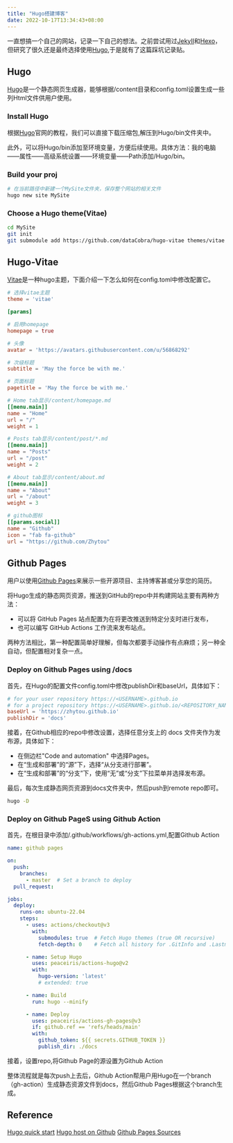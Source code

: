 ```yaml
---
title: "Hugo搭建博客"
date: 2022-10-17T13:34:43+08:00
---
```


一直想搞一个自己的网站，记录一下自己的想法。之前尝试用过[JekyII](https://jekyllrb.com/)和[Hexo](https://hexo.io/zh-cn/)，但研究了很久还是最终选择使用[Hugo](https://gohugo.io/),于是就有了这篇踩坑记录贴。

## Hugo

[Hugo](https://gohugo.io/)是一个静态网页生成器，能够根据/content目录和config.toml设置生成一些列Html文件供用户使用。

### Install Hugo

根据[Hugo](https://gohugo.io/getting-started/installing/)官网的教程，我们可以直接下载压缩包,解压到Hugo/bin文件夹中。

此外，可以将Hugo/bin添加至环境变量，方便后续使用。具体方法：我的电脑——属性——高级系统设置——环境变量——Path添加/Hugo/bin。

### Build your proj

``` bash
# 在当前路径中新建一个MySite文件夹，保存整个网站的相关文件
hugo new site MySite
```

### Choose a Hugo theme(Vitae)

``` bash
cd MySite
git init
git submodule add https://github.com/dataCobra/hugo-vitae themes/vitae
```

## Hugo-Vitae

[Vitae](https://github.com/dataCobra/hugo-vitae)是一种hugo主题，下面介绍一下怎么如何在config.toml中修改配置它。

``` toml
# 选择vitae主题
theme = 'vitae'

[params]

# 启用homepage
homepage = true

# 头像
avatar = 'https://avatars.githubusercontent.com/u/56868292'

# 次级标题
subtitle = 'May the force be with me.'

# 页面标题
pagetitle = 'May the force be with me.'

# Home tab显示/content/homepage.md
[[menu.main]]
name = "Home"
url = "/"
weight = 1

# Posts tab显示/content/post/*.md
[[menu.main]]
name = "Posts"
url = "/post"
weight = 2

# About tab显示/content/about.md
[[menu.main]]
name = "About"
url = "/about"
weight = 3

# github图标
[[params.social]]
name = "Github"
icon = "fab fa-github"
url = "https://github.com/Zhytou"

```

## Github Pages

用户以使用[Github Pages](https://docs.github.com/en/pages)来展示一些开源项目、主持博客甚或分享您的简历。

将Hugo生成的静态网页资源，推送到GitHub的repo中并构建网站主要有两种方法：

+ 可以将 GitHub Pages 站点配置为在将更改推送到特定分支时进行发布，
+ 也可以编写 GitHub Actions 工作流来发布站点。

两种方法相比，第一种配置简单好理解，但每次都要手动操作有点麻烦；另一种全自动，但配置相对复杂一点。

### Deploy on Github Pages using /docs

首先，在Hugo的配置文件config.toml中修改publishDir和baseUrl，具体如下：

``` toml
# for your user repository https://<USERNAME>.github.io 
# for a project repository https://<USERNAME>.github.io/<REPOSITORY_NAME> 
baseUrl = 'https://zhytou.github.io'
publishDir = 'docs'
```

接着，在Github相应的repo中修改设置，选择任意分支上的 docs 文件夹作为发布源，具体如下：

+ 在侧边栏"Code and automation" 中选择Pages。
+ 在“生成和部署”的“源”下，选择“从分支进行部署”。
+ 在“生成和部署”的“分支”下，使用“无”或“分支”下拉菜单并选择发布源。

最后，每次生成静态网页资源到docs文件夹中，然后push到remote repo即可。

``` bash
hugo -D
```

### Deploy on Github PageS using Github Action

首先，在根目录中添加/.github/workflows/gh-actions.yml,配置Github Action

``` yml
name: github pages

on:
  push:
    branches:
      - master  # Set a branch to deploy
  pull_request:

jobs:
  deploy:
    runs-on: ubuntu-22.04
    steps:
      - uses: actions/checkout@v3
        with:
          submodules: true  # Fetch Hugo themes (true OR recursive)
          fetch-depth: 0    # Fetch all history for .GitInfo and .Lastmod

      - name: Setup Hugo
        uses: peaceiris/actions-hugo@v2
        with:
          hugo-version: 'latest'
          # extended: true

      - name: Build
        run: hugo --minify

      - name: Deploy
        uses: peaceiris/actions-gh-pages@v3
        if: github.ref == 'refs/heads/main'
        with:
          github_token: ${{ secrets.GITHUB_TOKEN }}
          publish_dir: ./docs
```

接着，设置repo,将Github Page的源设置为Github Action

整体流程就是每次push上去后，Github Action帮用户用Hugo在一个branch（gh-action）生成静态资源文件到docs，然后Github Pages根据这个branch生成。

## Reference

[Hugo quick start](https://gohugo.io/getting-started/quick-start/)
[Hugo host on Github](https://gohugo.io/hosting-and-deployment/hosting-on-github/)
[Github Pages Sources](https://docs.github.com/cn/pages/getting-started-with-github-pages/configuring-a-publishing-source-for-your-github-pages-site)
